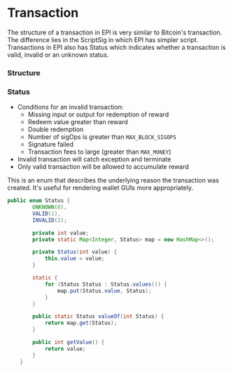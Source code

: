 # Transaction

The structure of a transaction in EPI is very similar to Bitcoin's transaction. The difference lies in the ScriptSig in which EPI has simpler script. Transactions in EPI also has Status which indicates whether a transaction is valid, invalid or an unknown status.

### Structure

<Insert Image>

### Status

- Conditions for an invalid transaction:
  - Missing input or output for redemption of reward
  - Redeem value greater than reward
  - Double redemption
  - Number of sigOps is greater than `MAX_BLOCK_SIGOPS`
  - Signature failed
  - Transaction fees to large (greater than `MAX_MONEY`)
- Invalid transaction will catch exception and terminate
- Only valid transaction will be allowed to accumulate reward

This is an enum that describes the underlying reason the transaction was created. It's useful for rendering wallet GUIs more appropriately.

```java
public enum Status {
        UNKNOWN(0),
        VALID(1),
        INVALID(2);

        private int value;
        private static Map<Integer, Status> map = new HashMap<>();

        private Status(int value) {
            this.value = value;
        }

        static {
            for (Status Status : Status.values()) {
                map.put(Status.value, Status);
            }
        }

        public static Status valueOf(int Status) {
            return map.get(Status);
        }

        public int getValue() {
            return value;
        }
    }
```



